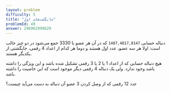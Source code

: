 ```yaml
---
layout: problem
difficulty: 5
title: "جایگشت‌های اول"
problemId: 49
answer: 296962999629
---
```

دنباله حسابی ```1487,4817,8147``` که در آن هر عضو با 3330 جمع می‌شود در دو چیز جالب است: اولا هر سه عضو، عدد اول هستند و دوما هر کدام از اعداد 4 رقمی، جایگشتی از یکدیگر هستند.

هیچ دنباله حسابی که از اعداد 1 یا 2 یا 3 رقمی تشکیل شده باشد و این ویژگی را داشته باشد وجود ندارد. ولی یک دنباله 4 رقمی دیگر موجود است که این خاصیت را داشته باشد.

عدد 12 رقمی که از وصل کردن 3 عضو آن دنباله به دست می‌آید چیست؟